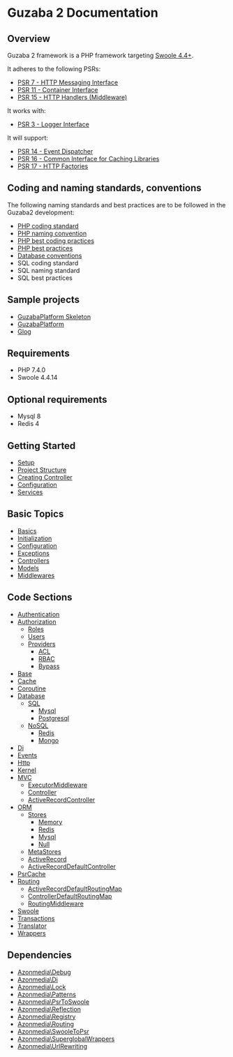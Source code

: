 # Guzaba 2 Documentation

## Overview

Guzaba 2 framework is a PHP framework targeting [Swoole 4.4+](https://www.swoole.co.uk/).

It adheres to the following PSRs:
- [PSR 7 - HTTP Messaging Interface](https://www.php-fig.org/psr/psr-7/)
- [PSR 11 - Container Interface](https://www.php-fig.org/psr/psr-11/)
- [PSR 15 - HTTP Handlers (Middleware)](https://www.php-fig.org/psr/psr-15/)

It works with:
- [PSR 3 - Logger Interface](https://www.php-fig.org/psr/psr-3/)

It will support:
- [PSR 14 - Event Dispatcher](https://www.php-fig.org/psr/psr-14/)
- [PSR 16 - Common Interface for Caching Libraries](https://www.php-fig.org/psr/psr-16/)
- [PSR 17 - HTTP Factories](https://www.php-fig.org/psr/psr-17/)


## Coding and naming standards, conventions
The following naming standards and best practices are to be followed in the Guzaba2 development:
- [PHP coding standard](https://github.com/AzonMedia/php-coding-standard)
- [PHP naming convention](https://github.com/AzonMedia/php-naming-convention)
- [PHP best coding practices](https://github.com/kenashkov/php-best-coding-practices)
- [PHP best practices](https://github.com/kenashkov/php-best-practices)
- [Database conventions](https://github.com/AzonMedia/database-conventions)
- SQL coding standard
- SQL naming standard
- SQL best practices


## Sample projects
- [GuzabaPlatform Skeleton](https://github.com/AzonMedia/guzaba-platform-skeleton)
- [GuzabaPlatform](https://github.com/azonmedia/guzaba-platform)
- [Glog](https://github.com/azonmedia/glog)

## Requirements
- PHP 7.4.0
- Swoole 4.4.14

## Optional requirements
- Mysql 8
- Redis 4

## Getting Started
- [Setup](./Setup/README.md)
- [Project Structure](./ProjectStructure/README.md)
- [Creating Controller](./CreatingController/README.md)
- [Configuration](./Configuration/README.md)
- [Services](./Services/README.md)

## Basic Topics
- [Basics](./Basics/README.md)
- [Initialization](./Initialization/README.md)
- [Configuration](./Configuration/README.md)
- [Exceptions](./Exceptions/README.md)
- [Controllers](./Controllers/README.md)
- [Models](./Models/README.md)
- [Middlewares](./Middlewares/README.md)

## Code Sections
- [Authentication](./Authentication/README.md)
- [Authorization](./Authorization/README.md)
    - [Roles](./Authorization/Roles/README.md)
    - [Users](./Authorization/Users/README.md)
    - [Providers](./Authorization/Providers/README.md)
        - [ACL](./Authorization/Providers/Acl/README.md)
        - [RBAC](./Authorization/Providers/Rbac/README.md)
        - [Bypass](./Authorization/Providers/Bypass/README.md)
- [Base](./Base/README.md)
- [Cache](./Cache/README.md)
- [Coroutine](./Coroutine/README.md)
- [Database](./Database/README.md)
    - [SQL](./Database/README.md)
        - [Mysql](./Database/SQL/Mysql/README.md)
        - [Postgresql](./Database/NoSQL/Postgresql/README.md)
    - [NoSQL](./Database/NoSQL/RAEDME.md)
        - [Redis](./Database/NoSQL/Redis/README.md)
        - [Mongo](./Database/NoSQL/Mongo/README.md)
- [Di](./Di/README.md)
- [Events](./Events/README.md)
- [Http](./Http/README.md)
- [Kernel](./Kernel/README.md)
- [MVC](./Mvc/README.md)
    - [ExecutorMiddleware](./Mvc/ExecutorMiddleware/README.md)
    - [Controller](./Mvc/Controller/README.md)
    - [ActiveRecordController](./Mvc/ActiveRecordController/README.md)
- [ORM](./Orm/README.md)
    - [Stores](./Orm/Stores/README.md)
        - [Memory](./Orm/Stores/Memory/README.md)
        - [Redis](./Orm/Stores/Redis/README.md)
        - [Mysql](./Orm/Stores/Mysql/README.md)
        - [Null](./Orm/Stores/Null/README.md)
    - [MetaStores](./Orm/MetaStores/README.md)
    - [ActiveRecord](./Orm/ActiveRecord/README.md)
    - [ActiveRecordDefaultController](./Orm/ActiveRecordDefaultController/README.md)
- [PsrCache](./PsrCache/README.md)
- [Routing](./Routing/README.md)
    - [ActiveRecordDefaultRoutingMap](./Routing/ActiveRecordDefaultRoutingMap/README.md)
    - [ControllerDefaultRoutingMap](./Routing/ControllerDefaultRoutingMap/README.md)
    - [RoutingMiddleware](./Routing/RoutingMiddleware/README.md)
- [Swoole](./Swoole/README.md)
- [Transactions](./Transactions/README.md)
- [Translator](./Translator/README.md)
- [Wrappers](./Wrappers/README.md)


## Dependencies
- [Azonmedia\Debug](https://github.com/AzonMedia/debug)
- [Azonmedia\Di](https://github.com/AzonMedia/di)
- [Azonmedia\Lock](https://github.com/AzonMedia/lock)
- [Azonmedia\Patterns](https://github.com/AzonMedia/patterns)
- [Azonmedia\PsrToSwoole](https://github.com/AzonMedia/psr-to-swoole)
- [Azonmedia\Reflection](https://github.com/AzonMedia/reflection)
- [Azonmedia\Registry](https://github.com/AzonMedia/registry)
- [Azonmedia\Routing](https://github.com/AzonMedia/routing)
- [Azonmedia\SwooleToPsr](https://github.com/AzonMedia/swoole-to-psr)
- [Azonmedia\SuperglobalWrappers](https://github.com/AzonMedia/superglobal-wrappers)
- [Azonmedia\UrlRewriting](https://github.com/AzonMedia/url-rewriting)
